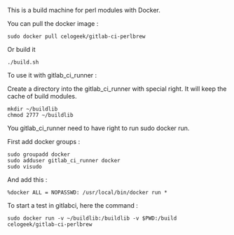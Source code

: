 This is a build machine for perl modules with Docker.

You can pull the docker image :

```
sudo docker pull celogeek/gitlab-ci-perlbrew
```

Or build it

```
./build.sh
```

To use it with gitlab_ci_runner :

Create a directory into the gitlab_ci_runner with special right. It will keep the cache of build modules.

```
mkdir ~/buildlib
chmod 2777 ~/buildlib
```

You gitlab_ci_runner need to have right to run sudo docker run.

First add docker groups :

```
sudo groupadd docker
sudo adduser gitlab_ci_runner docker
sudo visudo
```

And add this :

```
%docker ALL = NOPASSWD: /usr/local/bin/docker run *
```

To start a test in gitlabci, here the command :

```
sudo docker run -v ~/buildlib:/buildlib -v $PWD:/build celogeek/gitlab-ci-perlbrew
```

